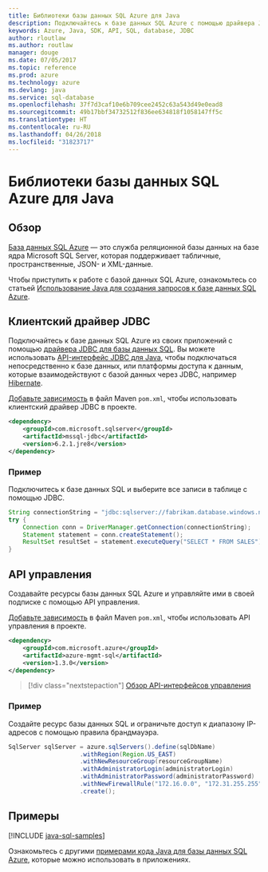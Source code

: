 ```yaml
---
title: Библиотеки базы данных SQL Azure для Java
description: Подключайтесь к базе данных SQL Azure с помощью драйвера JDBC или управляйте экземплярами базы данных Azure SQL помощью API управления.
keywords: Azure, Java, SDK, API, SQL, database, JDBC
author: rloutlaw
ms.author: routlaw
manager: douge
ms.date: 07/05/2017
ms.topic: reference
ms.prod: azure
ms.technology: azure
ms.devlang: java
ms.service: sql-database
ms.openlocfilehash: 37f7d3caf10e6b709cee2452c63a543d49e0ead8
ms.sourcegitcommit: 49b17bbf34732512f836ee634818f1058147ff5c
ms.translationtype: HT
ms.contentlocale: ru-RU
ms.lasthandoff: 04/26/2018
ms.locfileid: "31823717"
---
```

# <a name="azure-sql-database-libraries-for-java"></a>Библиотеки базы данных SQL Azure для Java

## <a name="overview"></a>Обзор

[База данных SQL Azure](/azure/sql-database/sql-database-technical-overview) — это служба реляционной базы данных на базе ядра Microsoft SQL Server, которая поддерживает табличные, пространственные, JSON- и XML-данные. 

Чтобы приступить к работе с базой данных SQL Azure, ознакомьтесь со статьей [Использование Java для создания запросов к базе данных SQL Azure](/azure/sql-database/sql-database-connect-query-java).

## <a name="client-jdbc-driver"></a>Клиентский драйвер JDBC

Подключайтесь к базе данных SQL Azure из своих приложений с помощью [драйвера JDBC для базы данных SQL](/sql/connect/jdbc/microsoft-jdbc-driver-for-sql-server). Вы можете использовать [API-интерфейс JDBC для Java](https://docs.oracle.com/javase/8/docs/technotes/guides/jdbc/), чтобы подключаться непосредственно к базе данных, или платформы доступа к данным, которые взаимодействуют с базой данных через JDBC, например [Hibernate](http://hibernate.org/).

[Добавьте зависимость](https://maven.apache.org/guides/getting-started/index.html#How_do_I_use_external_dependencies) в файл Maven `pom.xml`, чтобы использовать клиентский драйвер JDBC в проекте.


```XML
<dependency>
    <groupId>com.microsoft.sqlserver</groupId>
    <artifactId>mssql-jdbc</artifactId>
    <version>6.2.1.jre8</version>
</dependency>
```   

### <a name="example"></a>Пример

Подключитесь к базе данных SQL и выберите все записи в таблице с помощью JDBC.

```java
String connectionString = "jdbc:sqlserver://fabrikam.database.windows.net:1433;database=fiber;user=raisa;password=testpass;encrypt=true;hostNameInCertificate=*.database.windows.net;loginTimeout=30;";
try {
    Connection conn = DriverManager.getConnection(connectionString);
    Statement statement = conn.createStatement();
    ResultSet resultSet = statement.executeQuery("SELECT * FROM SALES");
}  
```

## <a name="management-api"></a>API управления

Создавайте ресурсы базы данных SQL Azure и управляйте ими в своей подписке с помощью API управления.   

[Добавьте зависимость](https://maven.apache.org/guides/getting-started/index.html#How_do_I_use_external_dependencies) в файл Maven `pom.xml`, чтобы использовать API управления в проекте.


```XML
<dependency>
    <groupId>com.microsoft.azure</groupId>
    <artifactId>azure-mgmt-sql</artifactId>
    <version>1.3.0</version>
</dependency>
```

> [!div class="nextstepaction"]
> [Обзор API-интерфейсов управления](/java/api/overview/azure/sql/management)

### <a name="example"></a>Пример

Создайте ресурс базы данных SQL и ограничьте доступ к диапазону IP-адресов с помощью правила брандмауэра.

```java
SqlServer sqlServer = azure.sqlServers().define(sqlDbName)
                    .withRegion(Region.US_EAST)
                    .withNewResourceGroup(resourceGroupName)
                    .withAdministratorLogin(administratorLogin)
                    .withAdministratorPassword(administratorPassword)
                    .withNewFirewallRule("172.16.0.0", "172.31.255.255")
                    .create();
```

## <a name="samples"></a>Примеры

[!INCLUDE [java-sql-samples](../docs-ref-conceptual/includes/sql.md)]

Ознакомьтесь с другими [примерами кода Java для базы данных SQL Azure](https://azure.microsoft.com/resources/samples/?platform=java&term=SQL), которые можно использовать в приложениях.